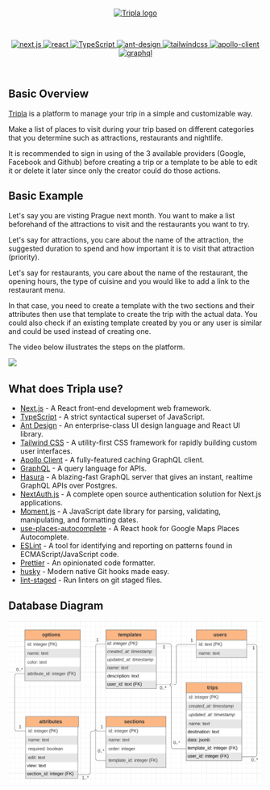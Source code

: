 <br/>
<p align="center">
  <a href="https://tripla.vercel.app/" target="_blank">
    <img width="20%" src="https://tripla.vercel.app/logo.png" alt="Tripla logo">
  </a>
</p>

<br/>
<p align="center">
  <a href="https://github.com/vercel/next.js/" target="_blank">
    <img src="https://img.shields.io/badge/next.js-10.0.4-blueviolet" alt="next.js">
  </a>
  <a href="https://github.com/facebook/react" target="_blank">
    <img src="https://img.shields.io/badge/react-16.13.1-blue" alt="react">
  </a>
  <a href="https://github.com/microsoft/TypeScript" target="_blank">
    <img src="https://img.shields.io/badge/TypeScript-4.1.3-yellow" alt="TypeScript">
  </a>
  <a href="https://github.com/ant-design/ant-design" target="_blank">
    <img src="https://img.shields.io/badge/ant--design-4.13.1-orange" alt="ant-design">
  </a>
  <a href="https://github.com/tailwindlabs/tailwindcss" target="_blank">
    <img src="https://img.shields.io/badge/tailwindcss-2.0.2-ff69c4" alt="tailwindcss">
  </a>
  <a href="https://github.com/apollographql/apollo-client" target="_blank">
    <img src="https://img.shields.io/badge/apollo--client-3.3.9-9cf" alt="apollo-client">
  </a>
  <a href="https://github.com/graphql/graphql-js" target="_blank">
    <img src="https://img.shields.io/badge/graphql-15.5.0-brightgreen" alt="graphql">
  </a>
</p>
<br/>

## Basic Overview
<a href="https://tripla.vercel.app/" target="_blank">Tripla</a> is a platform to manage your trip in a simple and customizable way.

Make a list of places to visit during your trip based on different categories that you determine such as attractions, restaurants and nightlife.

It is recommended to sign in using of the 3 available providers (Google, Facebook and Github) before creating a trip or a template to be able to edit it or delete it later since only the creator could do those actions.

## Basic Example
Let's say you are visting Prague next month. You want to make a list beforehand of the attractions to visit and the restaurants you want to try.

Let's say for attractions, you care about the name of the attraction, the suggested duration to spend and how important it is to visit that attraction (priority).

Let's say for restaurants, you care about the name of the restaurant, the opening hours, the type of cuisine and you would like to add a link to the restaurant menu.

In that case, you need to create a template with the two sections and their attributes then use that template to create the trip with the actual data.
You could also check if an existing template created by you or any user is similar and could be used instead of creating one.

The video below illustrates the steps on the platform.

<img src="https://github.com/gsaidy/tripla-gif/blob/main/tripla.gif">

## What does Tripla use?

* [Next.js](https://github.com/vercel/next.js/) - A React front-end development web framework.
* [TypeScript](https://github.com/microsoft/TypeScript) - A strict syntactical superset of JavaScript.
* [Ant Design](https://github.com/ant-design/ant-design) - An enterprise-class UI design language and React UI library.
* [Tailwind CSS](https://github.com/tailwindlabs/tailwindcss) - A utility-first CSS framework for rapidly building custom user interfaces.
* [Apollo Client](https://github.com/apollographql/apollo-client) - A fully-featured caching GraphQL client.
* [GraphQL](https://github.com/graphql/graphql-js) - A query language for APIs.
* [Hasura](https://github.com/hasura/graphql-engine) - A blazing-fast GraphQL server that gives an instant, realtime GraphQL APIs over Postgres.
* [NextAuth.js](https://github.com/nextauthjs/next-auth) - A complete open source authentication solution for Next.js applications.
* [Moment.js](https://github.com/moment/moment) - A JavaScript date library for parsing, validating, manipulating, and formatting dates.
* [use-places-autocomplete](https://github.com/wellyshen/use-places-autocomplete) - A React hook for Google Maps Places Autocomplete.
* [ESLint](https://github.com/eslint/eslint) - A tool for identifying and reporting on patterns found in ECMAScript/JavaScript code.
* [Prettier](https://github.com/prettier/prettier) - An opinionated code formatter.
* [husky](https://github.com/typicode/husky) - Modern native Git hooks made easy.
* [lint-staged](https://github.com/okonet/lint-staged) - Run linters on git staged files.

## Database Diagram

<img src="https://github.com/gsaidy/tripla/blob/main/public/db_diagram.png" alt="DB Diagram">
